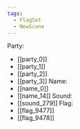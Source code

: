 ```yaml
---
tags:
  - FlagSet
  - NewScene
---
```

Party:
- [[party_0]]
- [[party_1]]
- [[party_2]]
- [[party_3]]
Name:
- [[name_0]]
- [[name_14]]
Sound:
- [[sound_279]]
Flag:
- [[flag_9477]]
- [[flag_9478]]

